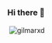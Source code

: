 ### Hi there 👋


<p>&nbsp;<img align="center" src="https://github-readme-stats.vercel.app/api?username=gilmarxd&show_icons=true&locale=en" alt="gilmarxd" /></p>
